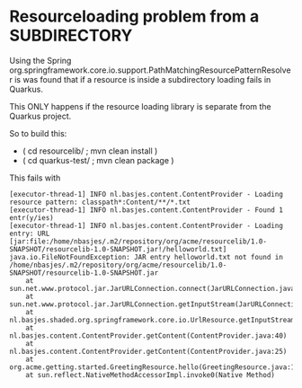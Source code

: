 Resourceloading problem from a SUBDIRECTORY
===
Using the Spring org.springframework.core.io.support.PathMatchingResourcePatternResolver is was found that
if a resource is inside a subdirectory loading fails in Quarkus.

This ONLY happens if the resource loading library is separate from the Quarkus project.

So to build this:
- ( cd resourcelib/  ; mvn clean install )
- ( cd quarkus-test/ ; mvn clean package )

This fails with

    [executor-thread-1] INFO nl.basjes.content.ContentProvider - Loading resource pattern: classpath*:Content/**/*.txt
    [executor-thread-1] INFO nl.basjes.content.ContentProvider - Found 1 entr(y/ies)
    [executor-thread-1] INFO nl.basjes.content.ContentProvider - Loading entry: URL [jar:file:/home/nbasjes/.m2/repository/org/acme/resourcelib/1.0-SNAPSHOT/resourcelib-1.0-SNAPSHOT.jar!/helloworld.txt]
    java.io.FileNotFoundException: JAR entry helloworld.txt not found in /home/nbasjes/.m2/repository/org/acme/resourcelib/1.0-SNAPSHOT/resourcelib-1.0-SNAPSHOT.jar
        at sun.net.www.protocol.jar.JarURLConnection.connect(JarURLConnection.java:144)
        at sun.net.www.protocol.jar.JarURLConnection.getInputStream(JarURLConnection.java:152)
        at nl.basjes.shaded.org.springframework.core.io.UrlResource.getInputStream(UrlResource.java:173)
        at nl.basjes.content.ContentProvider.getContent(ContentProvider.java:40)
        at nl.basjes.content.ContentProvider.getContent(ContentProvider.java:25)
        at org.acme.getting.started.GreetingResource.hello(GreetingResource.java:15)
        at sun.reflect.NativeMethodAccessorImpl.invoke0(Native Method)

